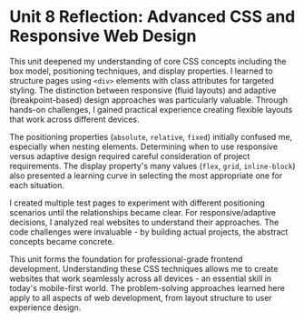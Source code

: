 # Unit 8 Reflection: Advanced CSS and Responsive Web Design

This unit deepened my understanding of core CSS concepts including the box model, positioning techniques, and display properties. I learned to structure pages using `<div>` elements with class attributes for targeted styling. The distinction between responsive (fluid layouts) and adaptive (breakpoint-based) design approaches was particularly valuable. Through hands-on challenges, I gained practical experience creating flexible layouts that work across different devices.

The positioning properties (`absolute`, `relative`, `fixed`) initially confused me, especially when nesting elements. Determining when to use responsive versus adaptive design required careful consideration of project requirements. The display property's many values (`flex`, `grid`, `inline-block`) also presented a learning curve in selecting the most appropriate one for each situation.

I created multiple test pages to experiment with different positioning scenarios until the relationships became clear. For responsive/adaptive decisions, I analyzed real websites to understand their approaches. The code challenges were invaluable - by building actual projects, the abstract concepts became concrete.

This unit forms the foundation for professional-grade frontend development. Understanding these CSS techniques allows me to create websites that work seamlessly across all devices - an essential skill in today's mobile-first world. The problem-solving approaches learned here apply to all aspects of web development, from layout structure to user experience design.

